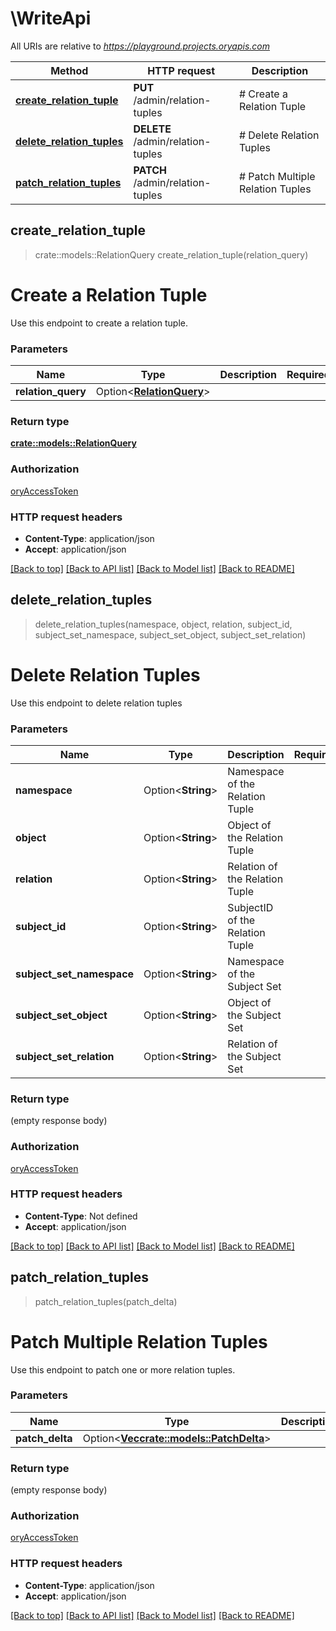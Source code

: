 # \WriteApi

All URIs are relative to *https://playground.projects.oryapis.com*

Method | HTTP request | Description
------------- | ------------- | -------------
[**create_relation_tuple**](WriteApi.md#create_relation_tuple) | **PUT** /admin/relation-tuples | # Create a Relation Tuple
[**delete_relation_tuples**](WriteApi.md#delete_relation_tuples) | **DELETE** /admin/relation-tuples | # Delete Relation Tuples
[**patch_relation_tuples**](WriteApi.md#patch_relation_tuples) | **PATCH** /admin/relation-tuples | # Patch Multiple Relation Tuples



## create_relation_tuple

> crate::models::RelationQuery create_relation_tuple(relation_query)
# Create a Relation Tuple

Use this endpoint to create a relation tuple.

### Parameters


Name | Type | Description  | Required | Notes
------------- | ------------- | ------------- | ------------- | -------------
**relation_query** | Option<[**RelationQuery**](RelationQuery.md)> |  |  |

### Return type

[**crate::models::RelationQuery**](relationQuery.md)

### Authorization

[oryAccessToken](../README.md#oryAccessToken)

### HTTP request headers

- **Content-Type**: application/json
- **Accept**: application/json

[[Back to top]](#) [[Back to API list]](../README.md#documentation-for-api-endpoints) [[Back to Model list]](../README.md#documentation-for-models) [[Back to README]](../README.md)


## delete_relation_tuples

> delete_relation_tuples(namespace, object, relation, subject_id, subject_set_namespace, subject_set_object, subject_set_relation)
# Delete Relation Tuples

Use this endpoint to delete relation tuples

### Parameters


Name | Type | Description  | Required | Notes
------------- | ------------- | ------------- | ------------- | -------------
**namespace** | Option<**String**> | Namespace of the Relation Tuple |  |
**object** | Option<**String**> | Object of the Relation Tuple |  |
**relation** | Option<**String**> | Relation of the Relation Tuple |  |
**subject_id** | Option<**String**> | SubjectID of the Relation Tuple |  |
**subject_set_namespace** | Option<**String**> | Namespace of the Subject Set |  |
**subject_set_object** | Option<**String**> | Object of the Subject Set |  |
**subject_set_relation** | Option<**String**> | Relation of the Subject Set |  |

### Return type

 (empty response body)

### Authorization

[oryAccessToken](../README.md#oryAccessToken)

### HTTP request headers

- **Content-Type**: Not defined
- **Accept**: application/json

[[Back to top]](#) [[Back to API list]](../README.md#documentation-for-api-endpoints) [[Back to Model list]](../README.md#documentation-for-models) [[Back to README]](../README.md)


## patch_relation_tuples

> patch_relation_tuples(patch_delta)
# Patch Multiple Relation Tuples

Use this endpoint to patch one or more relation tuples.

### Parameters


Name | Type | Description  | Required | Notes
------------- | ------------- | ------------- | ------------- | -------------
**patch_delta** | Option<[**Vec<crate::models::PatchDelta>**](patchDelta.md)> |  |  |

### Return type

 (empty response body)

### Authorization

[oryAccessToken](../README.md#oryAccessToken)

### HTTP request headers

- **Content-Type**: application/json
- **Accept**: application/json

[[Back to top]](#) [[Back to API list]](../README.md#documentation-for-api-endpoints) [[Back to Model list]](../README.md#documentation-for-models) [[Back to README]](../README.md)

